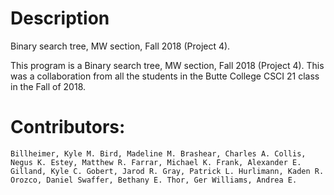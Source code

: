 # Description
Binary search tree, MW section, Fall 2018 (Project 4).

This program is a Binary search tree, MW section, Fall 2018 (Project 4). This was a collaboration from all the students in the Butte College CSCI 21 class in the Fall of 2018.

# Contributors:
`Billheimer, Kyle M.
Bird, Madeline M.
Brashear, Charles A.
Collis, Negus K.
Estey, Matthew R.
Farrar, Michael K.
Frank, Alexander E.
Gilland, Kyle C.
Gobert, Jarod R.
Gray, Patrick L.
Hurlimann, Kaden R.
Orozco, Daniel
Swaffer, Bethany E.
Thor, Ger
Williams, Andrea E.`
